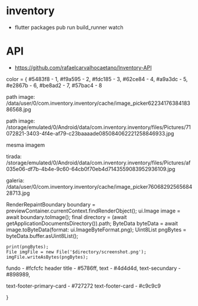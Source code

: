 # inventory
 - flutter packages pub run build_runner watch
# API
 - https://github.com/rafaelcarvalhocaetano/Inventory-API

color = {
#5483f8 - 1,
#f9a595 - 2,
#fdc185 - 3,
#62ce84 - 4,
#a9a3dc - 5,
#e2867b - 6,
#be8ad2 - 7,
#57bac4 - 8

path image: /data/user/0/com.inventory.inventory/cache/image_picker6223417638418386568.jpg

path image: /storage/emulated/0/Android/data/com.inventory.inventory/files/Pictures/71072821-3403-4f4e-af79-c23baaaade085084062221258846933.jpg

mesma imagem

tirada: /storage/emulated/0/Android/data/com.inventory.inventory/files/Pictures/af035e06-df7b-4b4e-9c60-64cb0f70eb4d7143559083952936109.jpg

galeria: /data/user/0/com.inventory.inventory/cache/image_picker7606829256568428713.jpg

RenderRepaintBoundary boundary =
        previewContainer.currentContext.findRenderObject();
    ui.Image image = await boundary.toImage();
    final directory = (await getApplicationDocumentsDirectory()).path;
    ByteData byteData = await image.toByteData(format: ui.ImageByteFormat.png);
    Uint8List pngBytes = byteData.buffer.asUint8List();

    print(pngBytes);
    File imgFile = new File('$directory/screenshot.png');
    imgFile.writeAsBytes(pngBytes);


fundo - #fcfcfc
header title - #5786ff,
text - #4d4d4d,
text-secundary - #898989,

text-footer-primary-card - #727272
text-footer-card - #c9c9c9

}
